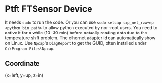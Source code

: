 # Ptft FTSensor Device
It needs `sudo` to run the code.
Or you can use `sudo setcap cap_net_raw+ep <python_bin_path>` to allow python executed by non-root users.
You need to active it for a while (10~30 min) before actually reading data due to the temperature shift problem.
The ethernet adapter id can automatically show on Linux. Use `Npcap`'s `DiagReport` to get the GUID, often installed under `C:\Program Files\Npcap`.

## Coordinate
(x=left, y=up, z=in)
